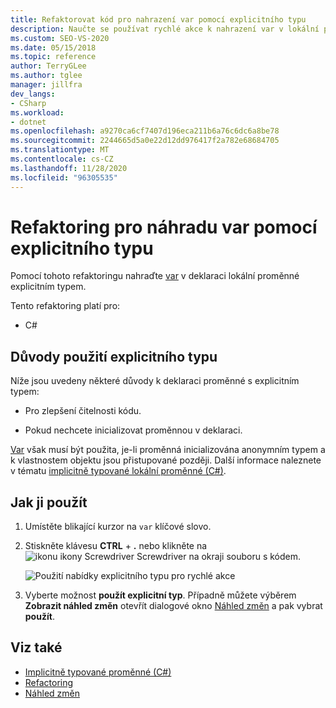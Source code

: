 ```yaml
---
title: Refaktorovat kód pro nahrazení var pomocí explicitního typu
description: Naučte se používat rychlé akce k nahrazení var v lokální proměnné výrazu explicitního typu.
ms.custom: SEO-VS-2020
ms.date: 05/15/2018
ms.topic: reference
author: TerryGLee
ms.author: tglee
manager: jillfra
dev_langs:
- CSharp
ms.workload:
- dotnet
ms.openlocfilehash: a9270ca6cf7407d196eca211b6a76c6dc6a8be78
ms.sourcegitcommit: 2244665d5a0e22d12dd976417f2a782e68684705
ms.translationtype: MT
ms.contentlocale: cs-CZ
ms.lasthandoff: 11/28/2020
ms.locfileid: "96305535"
---
```

# <a name="refactoring-to-replace-var-with-an-explicit-type"></a>Refaktoring pro náhradu var pomocí explicitního typu

Pomocí tohoto refaktoringu nahraďte [var](/dotnet/csharp/language-reference/keywords/var) v deklaraci lokální proměnné explicitním typem.

Tento refaktoring platí pro:

- C#

## <a name="why-to-use-an-explicit-type"></a>Důvody použití explicitního typu

Níže jsou uvedeny některé důvody k deklaraci proměnné s explicitním typem:

- Pro zlepšení čitelnosti kódu.

- Pokud nechcete inicializovat proměnnou v deklaraci.

[Var](/dotnet/csharp/language-reference/keywords/var) však musí být použita, je-li proměnná inicializována anonymním typem a k vlastnostem objektu jsou přistupované později. Další informace naleznete v tématu [implicitně typované lokální proměnné (C#)](/dotnet/csharp/programming-guide/classes-and-structs/implicitly-typed-local-variables).

## <a name="how-to-use-it"></a>Jak ji použít

1. Umístěte blikající kurzor na `var` klíčové slovo.

1. Stiskněte klávesu **CTRL** + **.** nebo klikněte na ![ ikonu ikony Screwdriver Screwdriver na ](../media/screwdriver-icon.png) okraji souboru s kódem.

   ![Použití nabídky explicitního typu pro rychlé akce](media/use-explicit-type.png)

1. Vyberte možnost **použít explicitní typ**. Případně můžete výběrem **Zobrazit náhled změn** otevřít dialogové okno [Náhled změn](../../ide/preview-changes.md) a pak vybrat **použít**.

## <a name="see-also"></a>Viz také

- [Implicitně typované proměnné (C#)](/dotnet/csharp/programming-guide/classes-and-structs/implicitly-typed-local-variables)
- [Refactoring](../refactoring-in-visual-studio.md)
- [Náhled změn](../../ide/preview-changes.md)
